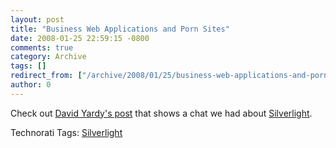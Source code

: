 ```yaml
---
layout: post
title: "Business Web Applications and Porn Sites"
date: 2008-01-25 22:59:15 -0800
comments: true
category: Archive
tags: []
redirect_from: ["/archive/2008/01/25/business-web-applications-and-porn-sites.aspx"]
author: 0
---
```

<!-- more -->
<p>Check out <a href="http://dyardy.spaces.live.com/blog/cns!812B0DF85863A595!293.entry" target="_blank">David Yardy's post</a> that shows a chat we had about <a href="http://silverlight.net/" target="_blank">Silverlight</a>.</p>  <div class="wlWriterSmartContent" id="scid:0767317B-992E-4b12-91E0-4F059A8CECA8:70cc3e0b-5e0e-4ff0-8105-46ae74e9a573" style="padding-right: 0px; display: inline; padding-left: 0px; padding-bottom: 0px; margin: 0px; padding-top: 0px">Technorati Tags: <a href="http://technorati.com/tags/Silverlight" rel="tag">Silverlight</a></div>

